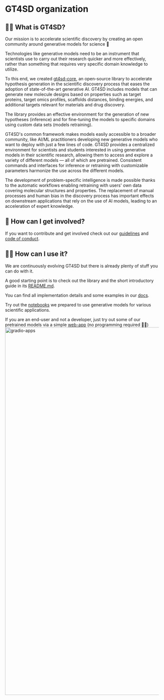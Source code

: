 # GT4SD organization

## 🙋‍♀️ What is GT4SD?

Our mission is to accelerate scientific discovery by creating an open community around generative models for science 🚀

Technologies like generative models need to be an instrument that scientists use to carry out their research quicker and more effectively, rather than something that requires very specific domain knowledge to utilize.

To this end, we created [gt4sd-core](https://github.com/GT4SD/gt4sd-core), an open-source library to accelerate hypothesis generation in the scientific discovery process that eases the adoption of state-of-the-art generative AI.
GT4SD includes models that can generate new molecule designs based on properties such as target proteins, target omics profiles, scaffolds distances, binding energies, and additional targets relevant for materials and drug discovery.

The library provides an effective environment for the generation of new hypotheses (inference) and for fine-tuning the models to specific domains using custom data sets (models retraining).

GT4SD's common framework makes models easily accessible to a broader community, like AI/ML practitioners developing new generative models who want to deploy with just a few lines of code. GT4SD provides a centralized environment for scientists and students interested in using generative models in their scientific research, allowing them to access and explore a variety of different models — all of which are pretrained. Consistent commands and interfaces for inference or retraining with customizable parameters harmonize the use across the different models.

The development of problem-specific intelligence is made possible thanks to the automatic workflows enabling retraining with users' own data covering molecular structures and properties. The replacement of manual processes and human bias in the discovery process has important effects on downstream applications that rely on the use of AI models, leading to an acceleration of expert knowledge.

## 🌈 How can I get involved?

If you want to contribute and get involved check out our [guidelines](https://github.com/GT4SD/gt4sd-core/blob/main/CONTRIBUTING.md) and [code of conduct](https://github.com/GT4SD/gt4sd-core/blob/main/CODE_OF_CONDUCT.md).

## 👩‍💻 How can I use it?

We are continuously evolving GT4SD but there is already plenty of stuff you can do with it.

A good starting point is to check out the library and the short introductory guide in its [README.md](https://github.com/GT4SD/gt4sd-core).

You can find all implementation details and some examples in our [docs](https://gt4sd.github.io/gt4sd-core/).

Try out the [notebooks](https://github.com/GT4SD/gt4sd-core/tree/main/notebooks) we prepared to use generative models for various scientific applications.

If you are an end-user and not a developer, just try out some of our pretrained models via a simple [web-app](https://huggingface.co/spaces/GT4SD) (no programming required 👩‍💻)
<img src="https://github.com/GT4SD/gt4sd-core/blob/main/docs/_static/gt4sd_gradio_apps.png" alt="gradio-apps" width=1200/>


<!--

**Here are some ideas to get you started:**

🙋‍♀️ A short introduction - what is your organization all about?
🌈 Contribution guidelines - how can the community get involved?
👩‍💻 Useful resources - where can the community find your docs? Is there anything else the community should know?

-->




